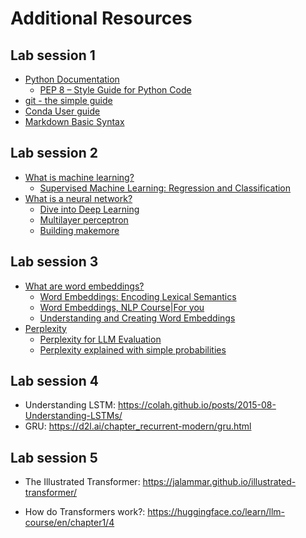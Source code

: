 # Additional Resources

## Lab session 1
- [Python Documentation](https://docs.python.org/3/contents.html)
    - [PEP 8 – Style Guide for Python Code](https://peps.python.org/pep-0008/)
- [git - the simple guide](https://rogerdudler.github.io/git-guide/)
- [Conda User guide](https://docs.conda.io/projects/conda/en/latest/user-guide/index.html/)
- [Markdown Basic Syntax](https://www.markdownguide.org/basic-syntax/)

## Lab session 2
- [What is machine learning?](https://www.ibm.com/think/topics/machine-learning)
    - [Supervised Machine Learning: Regression and Classification](https://www.coursera.org/learn/machine-learning)
- [What is a neural network?](https://www.ibm.com/think/topics/neural-networks)
    - [Dive into Deep Learning](https://www.d2l.ai/index.html)
    - [Multilayer perceptron](https://www.d2l.ai/chapter_multilayer-perceptrons/index.html)
    - [Building makemore](https://www.youtube.com/watch?v=TCH_1BHY58I)

## Lab session 3
- [What are word embeddings?](https://www.ibm.com/think/topics/word-embeddings)
    - [Word Embeddings: Encoding Lexical Semantics](https://docs.pytorch.org/tutorials/beginner/nlp/word_embeddings_tutorial.html)
    - [Word Embeddings, NLP Course|For you](https://lena-voita.github.io/nlp_course/word_embeddings.html)
    - [Understanding and Creating Word Embeddings](https://docs.google.com/document/d/1PVlJTrdDe_HO1BdPISdagsM3vwJtLNHJr0HWcWO2xvc/edit#heading=h.qxhue3igmy2l)
- [Perplexity](https://en.wikipedia.org/wiki/Perplexity)
    - [Perplexity for LLM Evaluation](https://www.comet.com/site/blog/perplexity-for-llm-evaluation/)
    - [Perplexity explained with simple probabilities](https://medium.com/nlplanet/two-minutes-nlp-perplexity-explained-with-simple-probabilities-6cdc46884584)

## Lab session 4

- Understanding LSTM: https://colah.github.io/posts/2015-08-Understanding-LSTMs/
- GRU: https://d2l.ai/chapter_recurrent-modern/gru.html

## Lab session 5

- The Illustrated Transformer: https://jalammar.github.io/illustrated-transformer/

- How do Transformers work?: https://huggingface.co/learn/llm-course/en/chapter1/4